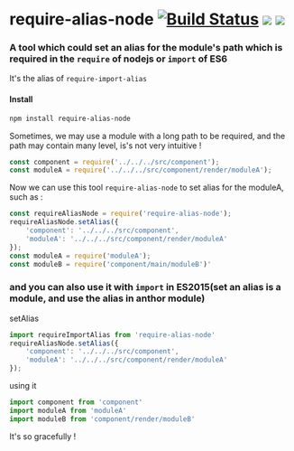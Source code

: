 # require-alias-node [![Build Status](https://travis-ci.org/bonjs/require-alias-node.svg?branch=master)](https://travis-ci.org/bonjs/require-alias-node) [![](https://img.shields.io/npm/v/require-alias-node.svg)](https://www.npmjs.com/package/require-alias-node) [![](https://img.shields.io/npm/l/require-alias-node.svg)](https://img.shields.io/npm/l/require-alias-node.svg)
### A tool which could set an alias for the module's path which is required in the `require` of nodejs     or `import` of ES6

It's the alias of `require-import-alias`

#### Install
~~~bash
npm install require-alias-node
~~~

Sometimes, we may use a module with a long path to be required, and the path may contain many level, is's not very intuitive ! 
~~~javascript
const component = require('../../../src/component');
const moduleA = require('../../../src/component/render/moduleA');
~~~

Now we can use this tool `require-alias-node` to set alias for the moduleA, such as :
~~~javascript
const requireAliasNode = require('require-alias-node');
requireAliasNode.setAlias({
	'component': '../../../src/component',
	'moduleA': '../../../src/component/render/moduleA'
});
const moduleA = require('moduleA');
const moduleB = require('component/main/moduleB')'
~~~

### and you can also use it with `import` in ES2015(set an alias is a module, and use the alias in anthor module)

setAlias
~~~javascript
import requireImportAlias from 'require-alias-node'
requireAliasNode.setAlias({
	'component': '../../../src/component',
	'moduleA': '../../../src/component/render/moduleA'
});
~~~

using it 
~~~javascript
import component from 'component'
import moduleA from 'moduleA'
import moduleB from 'component/render/moduleB'
~~~

It's so gracefully !